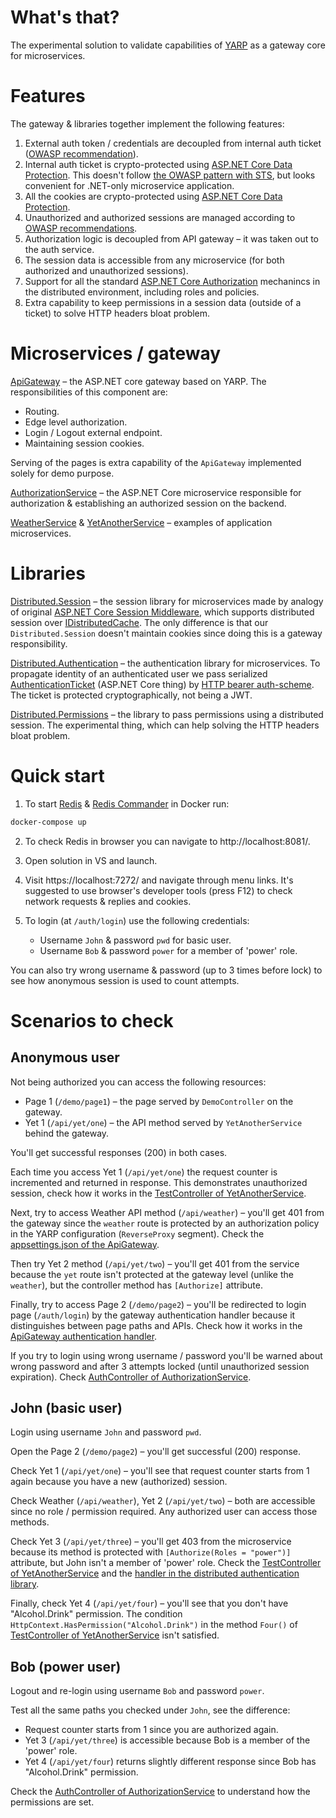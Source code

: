 # What's that?

The experimental solution to validate capabilities of [YARP](https://github.com/microsoft/reverse-proxy) as a gateway core for microservices.

# Features

The gateway & libraries together implement the following features:

1. External auth token / credentials are decoupled from internal auth ticket ([OWASP recommendation](https://cheatsheetseries.owasp.org/cheatsheets/Microservices_Security_Cheat_Sheet.html#recommendation-on-how-to-implement-identity-propagation)).
2. Internal auth ticket is crypto-protected using [ASP.NET Core Data Protection](https://learn.microsoft.com/en-us/aspnet/core/security/data-protection/introduction). This doesn't follow [the OWASP pattern with STS](https://cheatsheetseries.owasp.org/cheatsheets/Microservices_Security_Cheat_Sheet.html#using-a-data-structures-signed-by-a-trusted-issuer), but looks convenient for .NET-only microservice application.
3. All the cookies are crypto-protected using [ASP.NET Core Data Protection](https://learn.microsoft.com/en-us/aspnet/core/security/data-protection/introduction).
4. Unauthorized and authorized sessions are managed according to [OWASP recommendations](https://cheatsheetseries.owasp.org/cheatsheets/Session_Management_Cheat_Sheet.html).
5. Authorization logic is decoupled from API gateway – it was taken out to the auth service.
6. The session data is accessible from any microservice (for both authorized and unauthorized sessions).
7. Support for all the standard [ASP.NET Core Authorization](https://learn.microsoft.com/en-us/aspnet/core/security/authorization/introduction) mechanincs in the distributed environment, including roles and policies.
8. Extra capability to keep permissions in a session data (outside of a ticket) to solve HTTP headers bloat problem.

# Microservices / gateway

[ApiGateway](./api-gateway) – the ASP.NET core gateway based on YARP. The responsibilities of this component are:

- Routing.
- Edge level authorization.
- Login / Logout external endpoint.
- Maintaining session cookies.

Serving of the pages is extra capability of the `ApiGateway` implemented solely for demo purpose.

[AuthorizationService](./authorization-service) – the ASP.NET Core microservice responsible for authorization & establishing an authorized session on the backend.

[WeatherService](./weather-service) & [YetAnotherService](./yet-another-service) – examples of application microservices.

# Libraries

[Distributed.Session](./libraries/distributed-session) – the session library for microservices made by analogy of original [ASP.NET Core Session Middleware](https://github.com/dotnet/aspnetcore/tree/main/src/Middleware/Session/src), which supports distributed session over [IDistributedCache](https://learn.microsoft.com/en-us/aspnet/core/performance/caching/distributed). The only difference is that our `Distributed.Session` doesn't maintain cookies since doing this is a gateway responsibility.

[Distributed.Authentication](./libraries/distributed-authentication) – the authentication library for microservices. To propagate identity of an authenticated user we pass serialized [AuthenticationTicket](https://learn.microsoft.com/en-us/dotnet/api/microsoft.aspnetcore.authentication.authenticationticket) (ASP.NET Core thing) by [HTTP bearer auth-scheme](https://developer.mozilla.org/en-US/docs/Web/HTTP/Headers/Authorization). The ticket is protected cryptographically, not being a JWT.

[Distributed.Permissions](./libraries/distributed-permissions) – the library to pass permissions using a distributed session. The experimental thing, which can help solving the HTTP headers bloat problem.

# Quick start

1. To start [Redis](https://redis.io/) & [Redis Commander](https://joeferner.github.io/redis-commander/) in Docker run:

```bash
docker-compose up
```

2. To check Redis in browser you can navigate to http://localhost:8081/.

3. Open solution in VS and launch.

4. Visit https://localhost:7272/ and navigate through menu links. It's suggested to use browser's developer tools (press F12) to check network requests & replies and cookies.

5. To login (at `/auth/login`) use the following credentials:

   - Username `John` & password `pwd` for basic user.
   - Username `Bob` & password `power` for a member of 'power' role.

You can also try wrong username & password (up to 3 times before lock) to see how anonymous session is used to count attempts.

# Scenarios to check

## Anonymous user

Not being authorized you can access the following resources:

- Page 1 (`/demo/page1`) – the page served by `DemoController` on the gateway.
- Yet 1 (`/api/yet/one`) – the API method served by `YetAnotherService` behind the gateway.

You'll get successful responses (200) in both cases.

Each time you access Yet 1 (`/api/yet/one`) the request counter is incremented and returned in response. This demonstrates unauthorized session, check how it works in the [TestController of YetAnotherService](./yet-another-service/Controllers/TestController.cs).

Next, try to access Weather API method (`/api/weather`) – you'll get 401 from the gateway since the `weather` route is protected by an authorization policy in the YARP configuration (`ReverseProxy` segment). Check the [appsettings.json of the ApiGateway](./api-gateway/appsettings.json).

Then try Yet 2 method (`/api/yet/two`) – you'll get 401 from the service because the `yet` route isn't protected at the gateway level (unlike the `weather`), but the controller method has `[Authorize]` attribute.

Finally, try to access Page 2 (`/demo/page2`) – you'll be redirected to login page (`/auth/login`) by the gateway authentication handler because it distinguishes between page paths and APIs. Check how it works in the [ApiGateway authentication handler](./api-gateway/AuthenticationHandler.cs).

If you try to login using wrong username / password you'll be warned about wrong password and after 3 attempts locked (until unauthorized session expiration). Check [AuthController of AuthorizationService](./authorization-service/Controllers/AuthController.cs).

## John (basic user)

Login using username `John` and password `pwd`.

Open the Page 2 (`/demo/page2`) – you'll get successful (200) response.

Check Yet 1 (`/api/yet/one`) – you'll see that request counter starts from 1 again because you have a new (authorized) session.

Check Weather (`/api/weather`), Yet 2 (`/api/yet/two`) – both are accessible since no role / permission required. Any authorized user can access those methods.

Check Yet 3 (`/api/yet/three`) – you'll get 403 from the microservice because its method is protected with `[Authorize(Roles = "power")]` attribute, but John isn't a member of 'power' role. Check the [TestController of YetAnotherService](./yet-another-service/Controllers/TestController.cs) and the [handler in the distributed authentication library](./libraries/distributed-authentication/AuthenticationHandler.cs).

Finally, check Yet 4 (`/api/yet/four`) – you'll see that you don't have "Alcohol.Drink" permission. The condition `HttpContext.HasPermission("Alcohol.Drink")` in the method `Four()` of [TestController of YetAnotherService](./yet-another-service/Controllers/TestController.cs) isn't satisfied.

## Bob (power user)

Logout and re-login using username `Bob` and password `power`.

Test all the same paths you checked under `John`, see the difference:

- Request counter starts from 1 since you are authorized again.
- Yet 3 (`/api/yet/three`) is accessible because Bob is a member of the 'power' role.
- Yet 4 (`/api/yet/four`) returns slightly different response since Bob has "Alcohol.Drink" permission.

Check the [AuthController of AuthorizationService](./authorization-service/Controllers/AuthController.cs) to understand how the permissions are set.